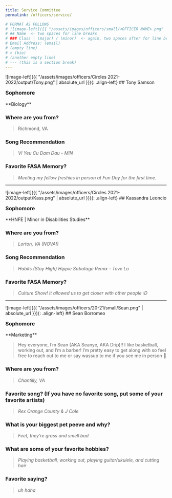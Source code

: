 ```yaml
---
title: Service Committee
permalink: /officers/service/

# FORMAT AS FOLLOWS
# ![image-left]({{ "/assets/images/officers/small/<OFFICER NAME>.png" | absolute_url }}){: .align-left}
# ## Name  <- two spaces for line breaks
# ### Class | (major) / (minor)  <- again, two spaces after for line breaks
# Email Address: (email)
# (empty line)
# > (bio)
# (another empty line)
# --- (this is a section break)
---
```

<div id="Tony"></div>
![image-left]({{ "/assets/images/officers/Circles 2021-2022/output/Tony.png" | absolute_url }}){: .align-left}
## Tony Samson
<p style="margin-bottom: 0.45em; padding: 0">
<a href="https://www.instagram.com/tsamson172/" style="margin: 0; padding: 0"><i class="fa fa-2x fa-fw fa-instagram" style="color: #494e48"></i></a>
<a href="mailto:Tonys02@vt.edu" style="margin: 0; padding: 0"><i class="fa fa-2x fa-fw fa-envelope" style="color: #494e48"></i></a></p>
<h3 style="margin-top: 0">Sophomore</h3>
**Biology**  


### **Where are you from?**
> Richmond, VA

### **Song Recommendation**

> *Vi Yeu Cu Dam Dau - MIN*  

### **Favorite FASA Memory?**

> *Meeting my fellow freshies in person at Fun Day for the first time.*  

---
<div id="Kass"></div>
![image-left]({{ "/assets/images/officers/Circles 2021-2022/output/Kass.png" | absolute_url }}){: .align-left}
## Kassandra Leoncio
<p style="margin-bottom: 0.45em; padding: 0">
<a href="https://www.instagram.com/kassandrabillie_/" style="margin: 0; padding: 0"><i class="fa fa-2x fa-fw fa-instagram" style="color: #494e48"></i></a>
<a href="mailto:kassandrab07@vt.edu" style="margin: 0; padding: 0"><i class="fa fa-2x fa-fw fa-envelope" style="color: #494e48"></i></a></p>
<h3 style="margin-top: 0">Sophomore</h3>
**HNFE | Minor in Disabilities Studies**

>

### **Where are you from?**
> *Lorton, VA (NOVA!)*

### **Song Recommendation**

> *Habits (Stay High) Hippie Sabotage Remix - Tove Lo*

### **Favorite FASA Memory?**

> *Culture Show! It allowed us to get closer with other people :D*


---
<div id="Sean"></div>
![image-left]({{ "/assets/images/officers/20-21/small/Sean.png" | absolute_url }}){: .align-left}
## Sean Borromeo
<p style="margin-bottom: 0.45em; padding: 0">
<a href="https://www.instagram.com/seanyee.west/" style="marg OPIKIK=0-==-IOP[[PKZCVBTGYUI  in: 0; padding: 0"><i class="fa fa-2x fa-fw fa-instagram" style="color: #494e48"></i></a>
<a href="https://twitter.com/seanyee_west/" style="color: #494e48"><i class="fa fa-2x fa-fw fa-twitter"></i></a>
<a href="mailto:seanborromeo@vt.edu" style="margin: 0; padding: 0"><i class="fa fa-2x fa-fw fa-envelope" style="color: #494e48"></i></a></p>
<h3 style="margin-top: 0">Sophomore</h3>
**Marketing**

> Hey everyone, I’m Sean (AKA Seanye, AKA Drip)!! I like basketball, working out, and I’m a barber! I’m pretty easy to get along with so feel free to reach out to me or say wassup to me if you see me in person 🤩

### **Where are you from?**
> *Chantilly, VA*

### **Favorite song? (If you have no favorite song, put some of your favorite artists)**

> *Rex Orange County & J Cole*

### **What is your biggest pet peeve and why?**

> *Feet, they’re gross and smell bad*

### **What are some of your favorite hobbies?**

> *Playing basketball, working out, playing guitar/ukulele, and cutting hair*

### **Favorite saying?**

> *uh haha*
